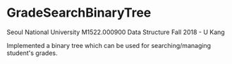 # GradeSearchBinaryTree
Seoul National University 
M1522.000900 Data Structure 
Fall 2018 - U Kang 

Implemented a binary tree which can be used for searching/managing student's grades.
